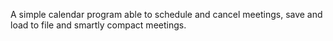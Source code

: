 A simple calendar program able to schedule and cancel meetings, save and load 
to file and smartly compact meetings.


